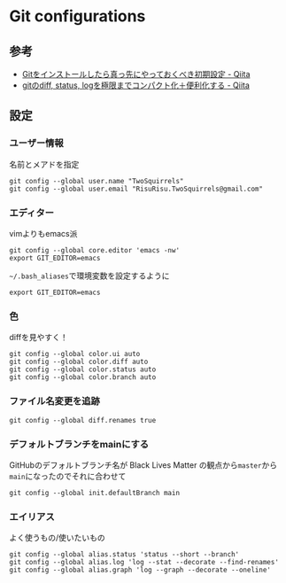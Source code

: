 # Git configurations

## 参考

- [Gitをインストールしたら真っ先にやっておくべき初期設定 - Qiita](https://qiita.com/wnoguchi/items/f7358a227dfe2640cce3)
- [gitのdiff, status, logを極限までコンパクト化＋便利化する - Qiita](https://qiita.com/yuya_presto/items/ef199e08021dea777715)

## 設定

### ユーザー情報

名前とメアドを指定
```shell
git config --global user.name "TwoSquirrels"
git config --global user.email "RisuRisu.TwoSquirrels@gmail.com"
```

### エディター

vimよりもemacs派
```shell
git config --global core.editor 'emacs -nw'
export GIT_EDITOR=emacs
```

`~/.bash_aliases`で環境変数を設定するように
```shell
export GIT_EDITOR=emacs
```

### 色

diffを見やすく！
```shell
git config --global color.ui auto
git config --global color.diff auto
git config --global color.status auto
git config --global color.branch auto
```

### ファイル名変更を追跡

```shell
git config --global diff.renames true
```

### デフォルトブランチをmainにする

GitHubのデフォルトブランチ名が Black Lives Matter の観点から`master`から`main`になったのでそれに合わせて

```shell
git config --global init.defaultBranch main
```

### エイリアス

よく使うもの/使いたいもの
```shell
git config --global alias.status 'status --short --branch'
git config --global alias.log 'log --stat --decorate --find-renames'
git config --global alias.graph 'log --graph --decorate --oneline'
```
